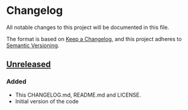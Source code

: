 # Changelog
All notable changes to this project will be documented in this file.

The format is based on [Keep a Changelog](https://keepachangelog.com/en/1.0.0/),
and this project adheres to [Semantic Versioning](https://semver.org/spec/v2.0.0.html).

## [Unreleased]

### Added

* This CHANGELOG.md, README.md and LICENSE.
* Initial version of the code

[Unreleased]: https://github.com/raulgotor/winsen_mh_z19b

